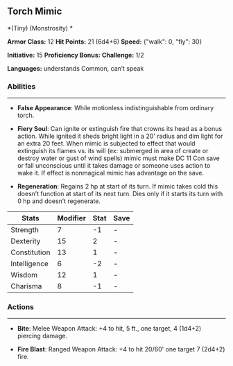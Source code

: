 ## Torch Mimic
*(Tiny) (Monstrosity) *

**Armor Class:** 12
**Hit Points:** 21 (6d4+6)
**Speed:** {"walk": 0, "fly": 30}

**Initiative:** 15
**Proficiency Bonus:**
**Challenge:** 1/2

**Languages:** understands Common, can’t speak

### Abilities
 --- 
- **False Appearance**: While motionless indistinguishable from ordinary torch.

- **Fiery Soul**: Can ignite or extinguish fire that crowns its head as a bonus action. While ignited it sheds bright light in a 20' radius and dim light for an extra 20 feet. When mimic is subjected to effect that would extinguish its flames vs. its will (ex: submerged in area of create or destroy water or gust of wind spells) mimic must make DC 11 Con save or fall unconscious until it takes damage or someone uses action to wake it. If effect is nonmagical mimic has advantage on the save.

- **Regeneration**: Regains 2 hp at start of its turn. If mimic takes cold this doesn’t function at start of its next turn. Dies only if it starts its turn with 0 hp and doesn’t regenerate.



| Stats | Modifier | Stat | Save
| ---- | ---- | ---- | ---- |
| Strength | 7 | -1 | - |
| Dexterity | 15 | 2 | - |
| Constitution | 13 | 1 | - |
| Intelligence | 6 | -2 | - |
| Wisdom | 12 | 1 | - |
| Charisma | 8 | -1 | - |

### Actions
 --- 
- **Bite**: Melee Weapon Attack: +4 to hit, 5 ft., one target, 4 (1d4+2) piercing damage.

- **Fire Blast**: Ranged Weapon Attack: +4 to hit 20/60' one target 7 (2d4+2) fire.


